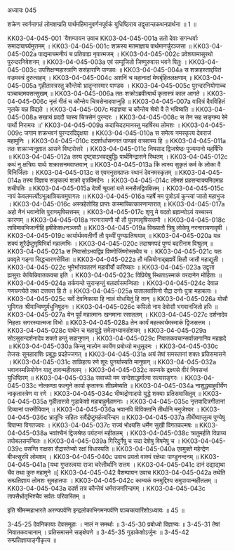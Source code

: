 अध्यायः 045

शक्रेण स्वर्गमागतं लोमशम्प्रति पार्थमहिमानुवर्णनपूर्वकं युधिष्ठिराय तद्वृत्तान्तकथनप्रार्थना ॥ 1 ॥

KK03-04-045-001	`वैशम्पायन उवाच 
KK03-04-045-001a	ततो देवाः सगन्धर्वाः समादायार्घ्यमुत्तमम् ।
KK03-04-045-001c	शक्रस्य मतमाज्ञाय पार्थमानर्चुरञ्जसा ॥
KK03-04-045-002a	पाद्यमाचमनीयं च प्रतिग्राह्य नृपात्मजम् ।
KK03-04-045-002c	प्रवेशयामासुरथो पुरन्दरनिवेशनम् ॥
KK03-04-045-003a	एवं सम्पूजितो जिष्णुरुवास भवने पितुः ।
KK03-04-045-003c	उपशिक्षन्महास्त्राणि ससंहाराणि पाण्डवः ॥
KK03-04-045-004a	स शक्रहस्ताद्दयितं वज्रमस्त्रं दुरुत्सहम् ।
KK03-04-045-004c	अशनिं च महानादां मेघबृंहितलक्षणाम् ॥
KK03-04-045-005a	गृहीतास्त्रस्तु कौन्तेयो भ्रातॄन्सस्मार पाण्डवः ।
KK03-04-045-005c	पुरन्दरनियोगाच्च पञ्चाब्दमवसत्सुखम् ॥
KK03-04-045-006a	ततः शक्रोऽब्रवीत्पार्थं कृतास्त्रं काल आगते ।
KK03-04-045-006c	नृत्तं गीतं च कौन्तेय चित्रसेनादवाप्नुहि ॥
KK03-04-045-007a	वादित्रं दैवविहितं नृलके यन्न विद्यते ।
KK03-04-045-007c	मदाज्ञया च कौन्तेय श्रेयो वै ते भविष्यति ॥
KK03-04-045-008a	सखायं प्रददौ चास्य चित्रसेनं पुरन्दरः ।
KK03-04-045-008c	स तेन सह सङ्गम्य रेमे पार्थो निरामयः ॥'
KK03-04-045-009a	कदाचिदटमानस्तु महर्षिरथ लोमशः ।
KK03-04-045-009c	जगाम शक्रभवनं पुरन्दरदिदृक्षया ॥
KK03-04-045-010a	स समेत्य नमस्कृत्य देवराजं महामुनिः ।
KK03-04-045-010c	ददर्शार्धासनगतं पाण्डवं वासवस्य हि ॥
KK03-04-045-011a	ततः शक्राभ्यनुज्ञात आसने विष्टरोत्तरे ।
KK03-04-045-011c	निषसाद द्विजश्रेष्ठः पूज्यमानो महर्षिभिः ॥
KK03-04-045-012a	तस्य दृष्ट्वाऽभवद्बुद्धिः पार्थमिन्द्रासने स्थितम् ।
KK03-04-045-012c	कथं नु क्षत्रियः पार्थः शक्रासनमवाप्तवान् ॥
KK03-04-045-013a	किं त्वस्य सुकृतं कर्म के लोका वै विनिर्जिताः ।
KK03-04-045-013c	स एवमनुसम्प्राप्तः स्थानं देवनमस्कृतम् ॥
KK03-04-045-014a	तस्य विज्ञाय सङ्कल्पं शक्रो वृत्रविमर्दनः ।
KK03-04-045-014c	लोमशं प्रहसन्वाक्यमिदमाह शचीपतिः ॥
KK03-04-045-015a	देवर्षे श्रूयतां यत्ते मनसैतद्विवक्षितम् ।
KK03-04-045-015c	नायं केवलमर्त्योऽभूत्क्षत्रियत्वमुपागतः ॥
KK03-04-045-016a	महर्षे मम पुत्रोऽयं कुन्त्यां जातो महाभुजः ।
KK03-04-045-016c	अस्त्रहेतोरिह प्राप्तः कस्माच्चित्कारणान्तरात् ॥
KK03-04-045-017a	अहो नैनं भवान्वेत्ति पुराणमृषिसत्तमम् ।
KK03-04-045-017c	शृणु मे वदतो ब्रह्मन्योऽयं यच्चास्य कारणम् ॥
KK03-04-045-018a	नरनारायणौ यौ तौ पुराणावृषिसत्तमौ ।
KK03-04-045-018c	ताविमावभिजानीहि हृषीकेशधनञ्जयौ ॥
KK03-04-045-019a	विख्यातौ त्रिषु लोकेषु नरनारायणावृषी ।
KK03-04-045-019c	कार्यार्थमवतीर्णौ तौ पृथ्वीं पुण्यप्रतिश्रयाम् ॥
KK03-04-045-020a	यन्न शक्यं शुरैर्द्रष्टुमृषिभिर्वा महात्मभिः ।
KK03-04-045-020c	तदाश्रमपदं पुण्यं बदरीनाम विश्रुतम् ॥
KK03-04-045-021a	स निवासोऽभवद्विप्र विष्णोर्जिष्णोस्तथैव च ।
KK03-04-045-021c	यतः प्रववृते गङ्गा सिद्धचारणसेविता ॥
KK03-04-045-022a	तौ मन्नियोगाद्ब्रह्मर्षे क्षितौ जातौ महाद्युती ।
KK03-04-045-022c	भूमेर्भारावतरणं महावीर्यौ करिष्यतः ॥
KK03-04-045-023a	उद्वृत्ता ह्यसुराः केचिन्निवातकवचा इति ।
KK03-04-045-023c	विप्रियेषु स्थिताऽस्माकं वरदानेन मोहिताः ॥
KK03-04-045-024a	तर्कयन्ते सुरान्हन्तुं बलदर्पसमन्विताः ।
KK03-04-045-024c	देवान्न गणयन्त्येते तथा दत्तवरा हि ते ॥
KK03-04-045-025a	पातालवासिनो रौद्रा दनोः पुत्रा महाबलाः ।
KK03-04-045-025c	सर्वे देवनिकाया हि नालं योधयितुं हि तान् ॥
KK03-04-045-026a	योसौ भूमिगतः श्रीमान्विष्णुर्मधुनिषूदनः ।
KK03-04-045-026c	कपिलो नाम देवोसौ भगवानजितो हरिः ॥
KK03-04-045-027a	येन पूर्वं महात्मानः खनमाना रसातलम् ।
KK03-04-045-027c	दर्शनादेव निहताः सगरस्यात्मजा विभो ॥
KK03-04-045-028a	तेन कार्यं महत्कार्यमस्माकं द्विजसत्तम ।
KK03-04-045-028c	पाथेन च महायुद्धे समेताभ्यामसंशयम् ॥
KK03-04-045-029a	सोऽसुरान्दर्शनादेव शक्तो हन्तुं सहानुगान् ।
KK03-04-045-029c	निवातकवचान्सर्वान्नागानिव महाह्रदे ॥
KK03-04-045-030a	किन्तु नाल्पेन कार्येण प्रबोध्यो मधुसूदनः ।
KK03-04-045-030c	तेजसः सुमहाराशिः प्रबुद्धः प्रदहेज्जगत् ॥
KK03-04-045-031a	अयं तेषां समस्तानां शक्तः प्रतिसमासने ।
KK03-04-045-031c	तान्निहत्य रणे शूरः पुनर्यास्यति मानुषान् ॥
KK03-04-045-032a	भवानस्मन्नियोगेन यातु तावन्महीतलम् ।
KK03-04-045-032c	काम्यके द्रक्ष्यसे वीरं निवसन्तं युधिष्ठिरम् ॥
KK03-04-045-033a	सवाच्यो मम सन्देशाद्धर्मात्मा सत्यसङ्गरः ।
KK03-04-045-033c	नोत्कण्ठा फल्गुने कार्या कृतास्त्रः शीघ्रमेष्यति ॥
KK03-04-045-034a	नाशुद्धबाहुवीर्येण नाकृतास्त्रेण वा रणे ।
KK03-04-045-034c	भीष्मद्रोणादयो युद्धे शक्याः प्रतिसमासितुम् ॥
KK03-04-045-035a	गृहीतास्त्रो गुडाकेशो महाबाहुर्महामनाः ।
KK03-04-045-035c	नृत्तवादित्रगीतानां दिव्यानां पारमीयिवान् ॥
KK03-04-045-036a	भवानपि विविक्तानि तीर्थानि मनुजेश्वर ।
KK03-04-045-036c	भ्रातृभिः सहितः सर्वैर्द्रष्टुमर्हत्यरिन्दम ॥
KK03-04-045-037a	तीर्थेष्वाप्लुत्य पुण्येषु विपाप्मा विगतज्वरः ।
KK03-04-045-037c	राज्यं भोक्ष्यसि धर्मेण सुखी विगतकल्मषः ॥
KK03-04-045-038a	भवांश्चैनं द्विजश्रेष्ठ पर्यटन्तं महीतलम् ।
KK03-04-045-038c	त्रातुमर्हति विप्राग्र्य तपोबलसमन्वितः ॥
KK03-04-045-039a	गिरिदुर्गेषु च सदा देशेषु विषमेषु च ।
KK03-04-045-039c	वसन्ति राक्षसा रौद्रास्तेभ्यो रक्षां विधास्यति ॥
KK03-04-045-040a	एवमुक्ते महेन्द्रेण बीभत्सुरपि लोमशम् ।
KK03-04-045-040c	उवाच प्रयतो वाक्यं रक्षेथाः पाण्डुनन्दनम् ॥
KK03-04-045-041a	[यथा गुप्तस्त्वया राजा चरेत्तीर्थानि सत्तम ।
KK03-04-045-041c	दानं दद्याद्यथा चैव तथा कुरु महामुने ॥]
KK03-04-045-042	वैशम्पायन उवाच 
KK03-04-045-042a	तथेति सम्प्रतिज्ञाय लोमशः सुमहातपाः ।
KK03-04-045-042c	काम्यकं वनमुद्दिश्य समुपायान्महीतलम् ॥
KK03-04-045-043a	ददर्श तत्र कौन्तेयं धर्मराजमरिन्दमम् ।
KK03-04-045-043c	तापसैर्भ्रातृभिश्चैव सर्वतः परिवारितम् ॥

इति श्रीमन्महाभारते अरण्यपर्वणि इन्द्रलोकाभिगमनपर्वणि पञ्चचत्वारिंशोऽध्यायः ॥ 45 ॥

3-45-25 देवनिकायाः देवसमूहाः । नालं न समर्थाः ॥ 3-45-30 प्रबोध्यो विज्ञाप्यः ॥ 3-45-31 तेषां निवातकवचानाम् । प्रतिसमासने सङ्क्षेपणे ॥ 3-45-35 गुडाकेशोऽर्जुनः ॥ 3-45-42 सम्प्रतिज्ञायाङ्गीकृत्य ॥
